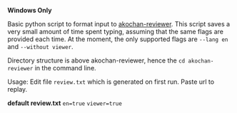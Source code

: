 **Windows Only**

Basic python script to format input to [akochan-reviewer](https://github.com/Equim-chan/akochan-reviewer). This script saves a very small amount of time spent typing, assuming that the same flags are provided each time. At the moment, the only supported flags are `--lang en` and `--without viewer`.

Directory structure is above akochan-reviewer, hence the `cd akochan-reviewer` in the command line.

Usage:
Edit file `review.txt` which is generated on first run. Paste url to replay.

**default review.txt**
`en=true`
`viewer=true`
